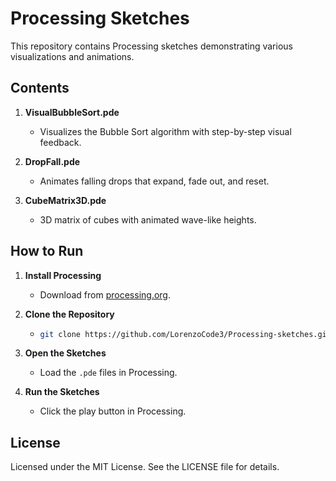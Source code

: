 # Processing Sketches

This repository contains Processing sketches demonstrating various visualizations and animations.

## Contents

1. **VisualBubbleSort.pde**
    - Visualizes the Bubble Sort algorithm with step-by-step visual feedback.

2. **DropFall.pde**
    - Animates falling drops that expand, fade out, and reset.

3. **CubeMatrix3D.pde**
    - 3D matrix of cubes with animated wave-like heights.

## How to Run

1. **Install Processing**
    - Download from [processing.org](https://processing.org/download/).

2. **Clone the Repository**
    - ```sh
      git clone https://github.com/LorenzoCode3/Processing-sketches.git
      ```

3. **Open the Sketches**
    - Load the `.pde` files in Processing.

4. **Run the Sketches**
    - Click the play button in Processing.

## License

Licensed under the MIT License. See the LICENSE file for details.

